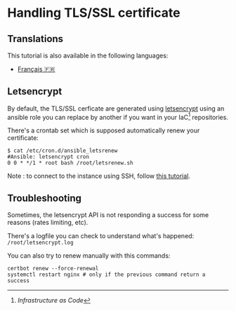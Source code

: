 # Handling TLS/SSL certificate

## Translations

This tutorial is also available in the following languages:
* [Français 🇫🇷](./translations/fr/tls.md)

## Letsencrypt

By default, the TLS/SSL cerficate are generated using [letsencrypt](https://letsencrypt.org/) using an ansible role you can replace by another if you want in your IaC[^1] repositories.

There's a crontab set which is supposed automatically renew your certificate:

```shell
$ cat /etc/cron.d/ansible_letsrenew 
#Ansible: letsencrypt cron
0 0 * */1 * root bash /root/letsrenew.sh
```

Note : to connect to the instance using SSH, follow [this tutorial](./ssh.md).

[^1]: _Infrastructure as Code_

## Troubleshooting

Sometimes, the letsencrypt API is not responding a success for some reasons (rates limiting, etc).

There's a logfile you can check to understand what's happened: `/root/letsencrypt.log`

You can also try to renew manually with this commands:

```shell
certbot renew --force-renewal
systemctl restart nginx # only if the previous command return a success
```
